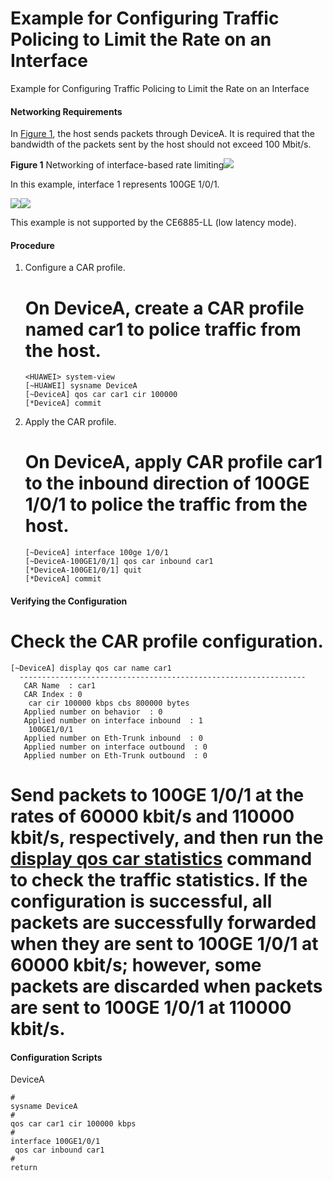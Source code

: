 Example for Configuring Traffic Policing to Limit the Rate on an Interface
==========================================================================

Example for Configuring Traffic Policing to Limit the Rate on an Interface

#### Networking Requirements

In [Figure 1](#EN-US_TASK_0000001563770129__fig_dc_cfg_qos_012801), the host sends packets through DeviceA. It is required that the bandwidth of the packets sent by the host should not exceed 100 Mbit/s.

**Figure 1** Networking of interface-based rate limiting![](public_sys-resources/note_3.0-en-us.png) 

In this example, interface 1 represents 100GE 1/0/1.


  
![](figure/en-us_image_0000001513049814.png)![](public_sys-resources/note_3.0-en-us.png) 

This example is not supported by the CE6885-LL (low latency mode).




#### Procedure

1. Configure a CAR profile.
   
   
   
   # On DeviceA, create a CAR profile named **car1** to police traffic from the host.
   
   ```
   <HUAWEI> system-view
   [~HUAWEI] sysname DeviceA
   [~DeviceA] qos car car1 cir 100000
   [*DeviceA] commit
   ```
2. Apply the CAR profile.
   
   
   
   # On DeviceA, apply CAR profile **car1** to the inbound direction of 100GE 1/0/1 to police the traffic from the host.
   
   ```
   [~DeviceA] interface 100ge 1/0/1
   [~DeviceA-100GE1/0/1] qos car inbound car1
   [*DeviceA-100GE1/0/1] quit
   [*DeviceA] commit
   ```

#### Verifying the Configuration

# Check the CAR profile configuration.

```
[~DeviceA] display qos car name car1
  ----------------------------------------------------------------
   CAR Name  : car1
   CAR Index : 0
    car cir 100000 kbps cbs 800000 bytes 
   Applied number on behavior  : 0
   Applied number on interface inbound  : 1
    100GE1/0/1
   Applied number on Eth-Trunk inbound  : 0
   Applied number on interface outbound  : 0
   Applied number on Eth-Trunk outbound  : 0
```

# Send packets to 100GE 1/0/1 at the rates of 60000 kbit/s and 110000 kbit/s, respectively, and then run the [**display qos car statistics**](cmdqueryname=display+qos+car+statistics) command to check the traffic statistics. If the configuration is successful, all packets are successfully forwarded when they are sent to 100GE 1/0/1 at 60000 kbit/s; however, some packets are discarded when packets are sent to 100GE 1/0/1 at 110000 kbit/s.

#### Configuration Scripts

DeviceA

```
#
sysname DeviceA
#
qos car car1 cir 100000 kbps 
#
interface 100GE1/0/1
 qos car inbound car1
#
return
```